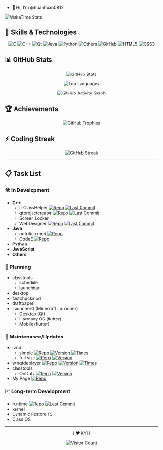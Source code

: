- 👋 Hi, I’m @huanhuan0812

![WakaTime Stats](https://github-readme-stats.vercel.app/api/wakatime?username={huanhuan0812}&layout=compact&theme=radical)

## 🚀 Skills & Technologies

<div align="center">

![C](https://img.shields.io/badge/C-A8B9CC?style=plastic&logo=c&logoColor=black)
![C++](https://img.shields.io/badge/C++-00599C?style=plastic&logo=c%2B%2B&logoColor=white)
![Qt](https://img.shields.io/badge/Qt-41CD52?style=plastic&logo=qt&logoColor=white)
![Java](https://img.shields.io/badge/Java-ED8B00?style=plastic&logo=openjdk&logoColor=white)
![Python](https://img.shields.io/badge/Python-3776AB?style=plastic&logo=python&logoColor=white)
![Others](https://img.shields.io/badge/Others-8A2BE2?style=plastic&logo=probot&logoColor=white)
![GitHub](https://img.shields.io/badge/GitHub-181717?style=plastic&logo=github&logoColor=white)
![HTML5](https://img.shields.io/badge/HTML5-E34F26?style=plastic&logo=html5&logoColor=white)
![CSS3](https://img.shields.io/badge/CSS3-1572B6?style=plastic&logo=css3&logoColor=white)

</div>

## 📊 GitHub Stats

<div align="center">

![GitHub Stats](https://github-readme-stats.vercel.app/api?username=huanhuan0812&show_icons=true&theme=default&hide_border=true&count_private=true&include_all_commits=true)

![Top Languages](https://github-readme-stats.vercel.app/api/top-langs/?username=huanhuan0812&layout=compact&theme=default&hide_border=true&langs_count=8)

![GitHub Activity Graph](https://github-readme-activity-graph.vercel.app/graph?username=huanhuan0812&theme=github-light&hide_border=true&area=true)

</div>

## 🏆 Achievements

<div align="center">

![GitHub Trophies](https://github-trophies.vercel.app/?username=huanhuan0812&theme=light&no-frame=true&row=1&column=4)

</div>

## ⚡ Coding Streak

<div align="center">

![GitHub Streak](https://streak-stats.demolab.com/?user=huanhuan0812&theme=light&hide_border=true&fire=DD2727&currStreakLabel=DD2727)

</div>

---

## 📋 Task List

### 🛠️ In Development
- **C++**
  - ITClassHelper
    [![Repo](https://img.shields.io/badge/Repository-181717?style=plastic&logo=github)](https://github.com/huanhuan0812/classtools)
    [![Last Commit](https://img.shields.io/github/last-commit/huanhuan0812/classtools?style=plastic&logo=git)](https://github.com/huanhuan0812/classtools/commits/main)
  - qtprojectcreator 
    [![Repo](https://img.shields.io/badge/Repository-181717?style=plastic&logo=github)](https://github.com/huanhuan0812/qtprojectcreator)
    [![Last Commit](https://img.shields.io/github/last-commit/huanhuan0812/qtprojectcreator?style=plastic&logo=git)](https://github.com/huanhuan0812/qtprojectcreator/commits/main)
  - Screen Locker
  - WebDesigner 
    [![Repo](https://img.shields.io/badge/Repository-181717?style=plastic&logo=github)](https://github.com/huanhuan0812/WebDesigner)
    [![Last Commit](https://img.shields.io/github/last-commit/huanhuan0812/WebDesigner?style=plastic&logo=git)](https://github.com/huanhuan0812/WebDesigner/commits/main)
- **Java**
  - nutrition mod [![Repo](https://img.shields.io/badge/Repository-181717?style=plastic&logo=github)](https://github.com/huanhuan0812/NutritionMod)
  - CodeE [![Repo](https://img.shields.io/badge/Repository-181717?style=plastic&logo=github)](https://github.com/huanhuan0812/CodeE)
- **Python**
- **JavaScript**
- **Others**

### 📝 Planning
- classtools
  - schedule
  - launchbar
- desktop
- fastchuckmod
- dtaftpaper
- LauncherQ (Minecraft Launcher)
  - Desktop (Qt)
  - Harmony OS (flutter)
  - Mobile (flutter)

### 🔧 Maintenance/Updates
- rand
  - simple 
    [![Repo](https://img.shields.io/badge/Repository-181717?style=plastic&logo=github)](https://github.com/huanhuan0812/rand-simple)
    [![Version](https://img.shields.io/badge/Version-v1.0-blue?style=plastic)](https://github.com/huanhuan0812/rand-simple/release)
 [![Times](https://img.shields.io/badge/commit-1-blue?style=plastic)](https://github.com/huanhuan0812/rand-simple)
  - full size
 [![Repo](https://img.shields.io/badge/Repository-181717?style=plastic&logo=github)](https://github.com/huanhuan0812/rand-full)
 [![Version](https://img.shields.io/badge/Version-v1.0-blue?style=plastic)](https://github.com/huanhuan0812/rand-full/release)
- winqtdeployer 
 [![Repo](https://img.shields.io/badge/Repository-181717?style=plastic&logo=github)](https://github.com/huanhuan0812/winqtdeployer)
  [![Version](https://img.shields.io/badge/Version-v1.2pre1-blue?style=plastic)](https://github.com/huanhuan0812/winqtdeployer/release/) [![Times](https://img.shields.io/badge/commit-1-blue?style=plastic)](https://github.com/huanhuan0812/winqtdeployer)
- classtools
  - OnDuty [![Repo](https://img.shields.io/badge/Repository-181717?style=plastic&logo=github)](https://github.com/huanhuan0812/onduty)  [![Version](https://img.shields.io/badge/Version-v0.1Unsupported-blue?style=plastic)](https://github.com/huanhuan0812/onduty/release)
- My Page  [![Repo](https://img.shields.io/badge/Repository-181717?style=plastic&logo=github)](https://github.com/huanhuan0812/huanhuan0812.github.io)

### 📈 Long-term Development
- runtime 
  [![Repo](https://img.shields.io/badge/Repository-181717?style=plastic&logo=github)](https://github.com/huanhuan0812/runtime1)
  [![Last Commit](https://img.shields.io/github-last-commit/huanhuan0812/runtime1?style=plastic&logo=git)](https://github.com/huanhuan0812/runtime1/commits/main)
- kernel
- Dynamic Restore FS
- Class OS

---

<div align="center">

I :heart: KYH

![Visitor Count](https://komarev.com/ghpvc/?username=huanhuan0812&style=plastic&color=blueviolet)

</div>